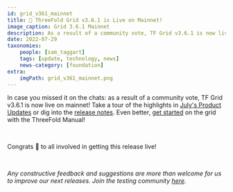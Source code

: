```yaml
---
id: grid_v361_mainnet
title: 📣 ThreeFold Grid v3.6.1 is Live on Mainnet!
image_caption: Grid 3.6.1 Mainnet
description: As a result of a community vote, TF Grid v3.6.1 is now live on mainnet!
date: 2022-07-29
taxonomies:
    people: [sam_taggart]
    tags: [update, technology, news]
    news-category: [foundation]
extra:
    imgPath: grid_v361_mainnet.png
---
```


In case you missed it on the chats: as a result of a community vote, TF Grid v3.6.1 is now live on mainnet! Take a tour of the highlights in [July's Product Updates](https://forum.threefold.io/t/threefold-product-updates-july-2022-tfgrid-v3-6-1-highlights-more/3206) or dig into the [release notes](https://github.com/threefoldtech/home/blob/master/wiki/products/v3/tfgrid_3.6.1.md). Even better, [get started](https://library.threefold.me/info/manual/#/) on the grid with the ThreeFold Manual!

<br/>

Congrats 🎉 to all involved in getting this release live!

<br/>

_Any constructive feedback and suggestions are more than welcome for us to improve our next releases. Join the testing community [here](https://t.me/threefoldtesting)._